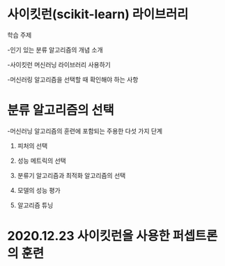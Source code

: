 # 사이킷런(scikit-learn) 라이브러리
학습 주제

-인기 있는 분류 알고리즘의 개념 소개

-사이킷런 머신러닝 라이브러리 사용하기

-머신러링 알고리즘을 선택할 때 확인해야 하는 사항

# 분류 알고리즘의 선택
-머신러닝 알고리즘의 훈련에 포함되는 주용한 다섯 가지 단계

1. 피처의 선택

2. 성능 메트릭의 선택

3. 분류기 알고리즘과 최적화 알고리즘의 선택

4. 모델의 성능 평가

5. 알고리즘 튜닝

# 2020.12.23 사이킷런을 사용한 퍼셉트론의 훈련
